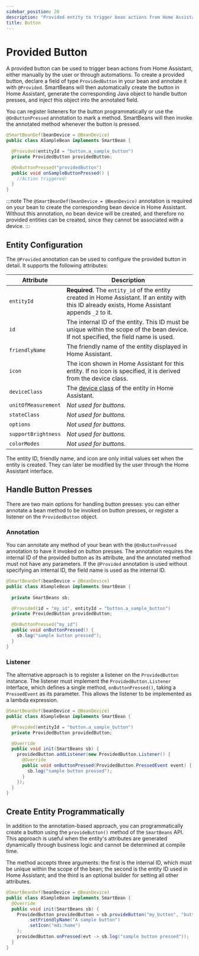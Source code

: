 ```yaml
---
sidebar_position: 20
description: "Provided entity to trigger bean actions from Home Assistant"
title: Button
---
```


# Provided Button

A provided button can be used to trigger bean actions from Home Assistant, either manually by the user or through 
automations. To create a provided button, declare a field of type `ProvidedButton` in your bean and annotate it with 
`@Provided`. SmartBeans will then automatically create the button in Home Assistant, generate the corresponding Java 
object to handle button presses, and inject this object into the annotated field. 

You can register listeners for the button programmatically or use the `@OnButtonPressed` annotation to mark a method. 
SmartBeans will then invoke the annotated method whenever the button is pressed.


````java
@SmartBeanDef(beanDevice = @BeanDevice)
public class ASampleBean implements SmartBean {

  @Provided(entityId = "button.a_sample_button")
  private ProvidedButton providedButton;

  @OnButtonPressed("providedButton")
  public void onSampleButtonPressed() {
    //Action triggered!
  }
}
````

:::note
The `@SmartBeanDef(beanDevice = @BeanDevice)` annotation is required on your bean to create the corresponding bean device 
in Home Assistant. Without this annotation, no bean device will be created, and therefore no provided entities can be 
created, since they cannot be associated with a device.
:::

## Entity Configuration

The `@Provided` annotation can be used to configure the provided button in detail. It supports the following 
attributes:

| Attribute           | Description                                                                                                                                         |
|---------------------|-----------------------------------------------------------------------------------------------------------------------------------------------------|
| `entityId`          | **Required**. The `entity_id` of the entity created in Home Assistant. If an entity with this ID already exists, Home Assistant appends `_2` to it. |
| `id`                | The internal ID of the entity. This ID must be unique within the scope of the bean device. If not specified, the field name is used.                |
| `friendlyName`      | The friendly name of the entity displayed in Home Assistant.                                                                                        |
| `icon`              | The icon shown in Home Assistant for this entity. If no icon is specified, it is derived from the device class.                                     |
| `deviceClass`       | The [device class](https://www.home-assistant.io/integrations/button/#device-class) of the entity in Home Assistant.                                |
| `unitOfMeasurement` | _Not used for buttons._                                                                                                                             |
| `stateClass`        | _Not used for buttons._                                                                                                                             |
| `options`           | _Not used for buttons._                                                                                                                             |
| `supportBrightness` | _Not used for buttons._                                                                                                                             |
| `colorModes`        | _Not used for buttons._                                                                                                                             |

The entity ID, friendly name, and icon are only initial values set when the entity is created. They can later be 
modified by the user through the Home Assistant interface.

## Handle Button Presses

There are two main options for handling button presses: you can either annotate a bean method to be invoked on button 
presses, or register a listener on the `ProvidedButton` object.

### Annotation

You can annotate any method of your bean with the `@OnButtonPressed` annotation to have it invoked on button presses. 
The annotation requires the internal ID of the provided button as its attribute, and the annotated method must not have
any parameters. If the `@Provided` annotation is used without specifying an internal ID, the field name is used as the 
internal ID.

````java
@SmartBeanDef(beanDevice = @BeanDevice)
public class ASampleBean implements SmartBean {
  
  private SmartBeans sb;

  @Provided(id = "my_id", entityId = "button.a_sample_button")
  private ProvidedButton providedButton;

  @OnButtonPressed("my_id")
  public void onButtonPressed() {
    sb.log("sample button pressed");
  }
}
````

### Listener

The alternative approach is to register a listener on the `ProvidedButton` instance. The listener must implement the 
`ProvidedButton.Listener` interface, which defines a single method, `onButtonPressed()`, taking a `PressedEvent` as its
parameter. This allows the listener to be implemented as a lambda expression.

````java
@SmartBeanDef(beanDevice = @BeanDevice)
public class ASampleBean implements SmartBean {

  @Provided(entityId = "button.a_sample_button")
  private ProvidedButton providedButton;

  @Override
  public void init(SmartBeans sb) {
    providedButton.addListener(new ProvidedButton.Listener() {
      @Override
      public void onButtonPressed(ProvidedButton.PressedEvent event) {
        sb.log("sample button pressed");
      }
    });
  }
}
````

## Create Entity Programmatically

In addition to the annotation-based approach, you can programmatically create a button using the 
`provideButton()` method of the `SmartBeans` API. This approach is useful when the entity's attributes are 
generated dynamically through business logic and cannot be determined at compile time. 

The method accepts three arguments: the first is the internal ID, which must be unique within the scope of the bean; 
the second is the entity ID used in Home Assistant; and the third is an optional builder for setting all other 
attributes.

````java
@SmartBeanDef(beanDevice = @BeanDevice)
public class ASampleBean implements SmartBean {
  @Override
  public void init(SmartBeans sb) {
    ProvidedButton providedButton = sb.provideButton("my_button", "button.a_sample_button", def -> def
        .setFriendlyName("A sample button")
        .setIcon("mdi:home")
    );
    providedButton.onPressed(evt -> sb.log("sample button pressed"));
  }
}
````
